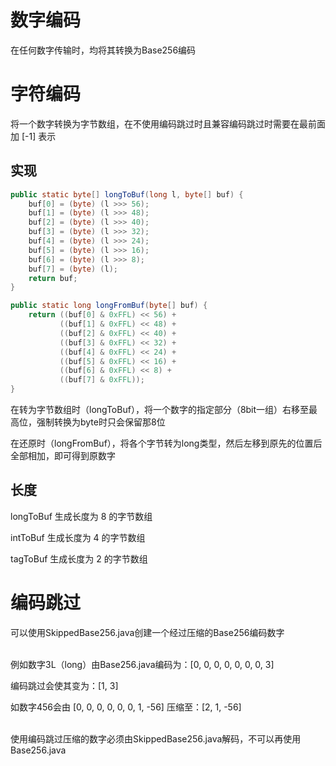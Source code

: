 # 数字编码
在任何数字传输时，均将其转换为Base256编码

# 字符编码

将一个数字转换为字节数组，在不使用编码跳过时且兼容编码跳过时需要在最前面加 [-1] 表示

## 实现
```java
public static byte[] longToBuf(long l, byte[] buf) {
    buf[0] = (byte) (l >>> 56);
    buf[1] = (byte) (l >>> 48);
    buf[2] = (byte) (l >>> 40);
    buf[3] = (byte) (l >>> 32);
    buf[4] = (byte) (l >>> 24);
    buf[5] = (byte) (l >>> 16);
    buf[6] = (byte) (l >>> 8);
    buf[7] = (byte) (l);
    return buf;
}

public static long longFromBuf(byte[] buf) {
    return ((buf[0] & 0xFFL) << 56) +
           ((buf[1] & 0xFFL) << 48) +
           ((buf[2] & 0xFFL) << 40) +
           ((buf[3] & 0xFFL) << 32) +
           ((buf[4] & 0xFFL) << 24) +
           ((buf[5] & 0xFFL) << 16) +
           ((buf[6] & 0xFFL) << 8) +
           ((buf[7] & 0xFFL));
}
```

在转为字节数组时（longToBuf），将一个数字的指定部分（8bit一组）右移至最高位，强制转换为byte时只会保留那8位

在还原时（longFromBuf），将各个字节转为long类型，然后左移到原先的位置后全部相加，即可得到原数字

## 长度
longToBuf 生成长度为 8 的字节数组

intToBuf 生成长度为 4 的字节数组

tagToBuf 生成长度为 2 的字节数组

# 编码跳过
可以使用SkippedBase256.java创建一个经过压缩的Base256编码数字

\
例如数字3L（long）由Base256.java编码为：[0, 0, 0, 0, 0, 0, 0, 3]

编码跳过会使其变为：[1, 3]

如数字456会由 [0, 0, 0, 0, 0, 0, 1, -56] 压缩至：[2, 1, -56]

\
使用编码跳过压缩的数字必须由SkippedBase256.java解码，不可以再使用Base256.java
